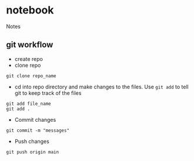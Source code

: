 # notebook
Notes

## git workflow
- create repo
- clone repo
```
git clone repo_name
```
- cd into repo directory and make changes to the files. Use `git add` to tell git to keep track of the files
```
git add file_name
git add .
```
- Commit changes
```
git commit -m "messages"
```
- Push changes
```
git push origin main
```
